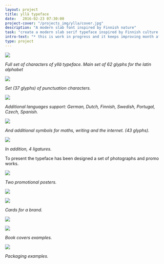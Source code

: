 ```yaml
---
layout: project
title: yllä typeface
date:   2016-02-23 07:30:00
project-cover: "/projects_img/ylla/cover.jpg"
description: "A modern slab font inspired by Finnish nature"
task: "create a modern slab serif typeface inspired by Finnish culture."
intro-text: "* this is work in progress and it keeps improving month after month"
type: project
---
```



<span class="p600">![](/projects_img/ylla/allch.jpg)</span>

<span class="p-center">*Full set of characters of yllä typeface.
	Main set of 62 glyphs for the latin alphabet*</span>

<span class="p600">![](/projects_img/ylla/punct.jpg)</span>

<span class="p-center">*Set (37 glyphs) of punctuation characters.*</span>

<span class="p700">![](/projects_img/ylla/lang.jpg)</span>

<span class="p-center">*Additional languages support: German, Dutch, Finnish, Swedish, Portugal, Czech, Spanish.*</span>

<span class="p600">![](/projects_img/ylla/symbol.jpg)</span>

<span class="p-center">*And additional symbols for maths, writing and the internet. (43 glyphs).*</span>

<span class="p600">![](/projects_img/ylla/ligs.jpg)</span>

<span class="p-center">*In addition, 4 ligatures.*</span>

To present the typeface has been designed a set of photographs and promo works.

<span class="p600">![](/projects_img/ylla/posters.jpg)</span>

<span class="p-center">*Two promotional posters.*</span>

<span class="p700">![](/projects_img/ylla/room_poster.jpg)</span>

<span class="p700">![](/projects_img/ylla/cards.jpg)</span>

<span class="p-center">*Cards for a brand.*</span>

<span class="p600">![](/projects_img/ylla/book.jpg)</span>

<span class="p600">![](/projects_img/ylla/book_2.jpg)</span>

<span class="p-center">*Book covers examples.*</span>

<span class="p600">![](/projects_img/ylla/packs.jpg)</span>

<span class="p-center">*Packaging examples.*</span>





